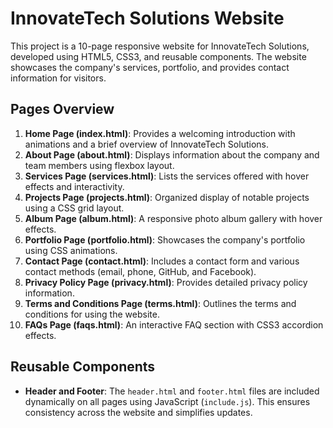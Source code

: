 # InnovateTech Solutions Website

This project is a 10-page responsive website for InnovateTech Solutions, developed using HTML5, CSS3, and reusable components. The website showcases the company's services, portfolio, and provides contact information for visitors.


## Pages Overview

1. **Home Page (index.html)**: Provides a welcoming introduction with animations and a brief overview of InnovateTech Solutions.
2. **About Page (about.html)**: Displays information about the company and team members using flexbox layout.
3. **Services Page (services.html)**: Lists the services offered with hover effects and interactivity.
4. **Projects Page (projects.html)**: Organized display of notable projects using a CSS grid layout.
5. **Album Page (album.html)**: A responsive photo album gallery with hover effects.
6. **Portfolio Page (portfolio.html)**: Showcases the company's portfolio using CSS animations.
7. **Contact Page (contact.html)**: Includes a contact form and various contact methods (email, phone, GitHub, and Facebook).
8. **Privacy Policy Page (privacy.html)**: Provides detailed privacy policy information.
9. **Terms and Conditions Page (terms.html)**: Outlines the terms and conditions for using the website.
10. **FAQs Page (faqs.html)**: An interactive FAQ section with CSS3 accordion effects.

## Reusable Components

- **Header and Footer**: The `header.html` and `footer.html` files are included dynamically on all pages using JavaScript (`include.js`). This ensures consistency across the website and simplifies updates.


